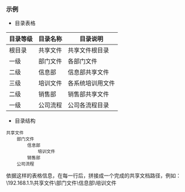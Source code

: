 ### 示例

- 目录表格

|目录等级|目录名称|目录说明|
|---|---|---|
|根目录|共享文件|共享文件根目录|
|一级|部门文件|各部门文件|
|二级|信息部|信息部共享文件|
|三级|培训文件|各系统培训用文件|
|二级|销售部|销售部共享文件|
|一级|公司流程|公司各流程目录|

- 目录结构
```
共享文件
    部门文件
        信息部
            培训文件
        销售部
    公司流程
```

依据这样的表格信息，在每一行后，拼接成一个完成的共享文档路径，例如：
\\192.168.1.1\共享文件\部门文件\信息部\培训文件